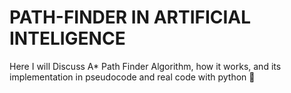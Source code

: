 # PATH-FINDER IN ARTIFICIAL INTELIGENCE

Here I will Discuss A* Path Finder Algorithm, how it works, and its implementation in pseudocode and real code with python 🐍

